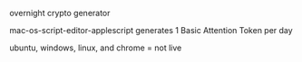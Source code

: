 overnight crypto generator

mac-os-script-editor-applescript generates 1 Basic Attention Token per day

ubuntu, windows, linux, and chrome = not live
